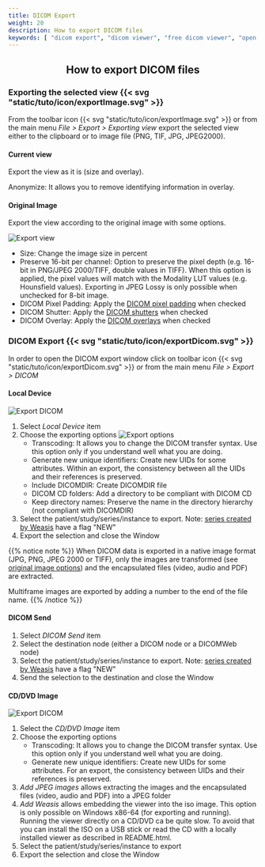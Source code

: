 ```yaml
---
title: DICOM Export
weight: 20
description: How to export DICOM files
keywords: [ "dicom export", "dicom viewer", "free dicom viewer", "open source dicom viewer", "weasis dicom viewer",  "multi-platform dicom viewer", "pacs viewer" ]
---
```


## <center>How to export DICOM files</center>

### Exporting the selected view {{< svg "static/tuto/icon/exportImage.svg" >}}

From the toolbar icon {{< svg "static/tuto/icon/exportImage.svg" >}} or from the main menu _File > Export > Exporting view_ export the selected view either to the clipboard or to image file (PNG, TIF, JPG, JPEG2000).

#### Current view

Export the view as it is (size and overlay).

Anonymize: It allows you to remove identifying information in overlay.

#### Original Image

Export the view according to the original image with some options.

![Export view](/tuto/dicom-export-view.png?classes=shadow&width=350)
<br>
* Size: Change the image size in percent
* Preserve 16-bit per channel: Option to preserve the pixel depth (e.g. 16-bit in PNG/JPEG 2000/TIFF, double values in TIFF). When this option is applied, the pixel values will match with the Modality LUT values (e.g. Hounsfield values). Exporting in JPEG Lossy is only possible when unchecked for 8-bit image.
* DICOM Pixel Padding: Apply the [DICOM pixel padding](https://dicom.nema.org/medical/dicom/current/output/chtml/part03/sect_C.7.5.html#sect_C.7.5.1.1.2) when checked
* DICOM Shutter: Apply the [DICOM shutters](https://dicom.nema.org/medical/Dicom/current/output/chtml/part03/sect_C.7.6.11.html) when checked
* DICOM Overlay: Apply the [DICOM overlays](https://dicom.nema.org/medical/dicom/current/output/chtml/part03/sect_C.9.2.html) when checked

### DICOM Export {{< svg "static/tuto/icon/exportDicom.svg" >}}

In order to open the DICOM export window click on toolbar icon {{< svg "static/tuto/icon/exportDicom.svg" >}} or from the main menu _File > Export > DICOM_

#### Local Device

![Export DICOM](/tuto/export-ko-pr.png?classes=shadow&width=500)
<br>
1. Select *Local Device* item
2. Choose the exporting options
   ![Export options](/tuto/dicom-export-options.png?classes=shadow&width=350)
   * Transcoding: It allows you to change the DICOM transfer syntax. Use this option only if you understand well what you are doing.
   * Generate new unique identifiers: Create new UIDs for some attributes. Within an export, the consistency between all the UIDs and their references is preserved.
   * Include DICOMDIR: Create DICOMDIR file
   * DICOM CD folders: Add a directory to be compliant with DICOM CD
   * Keep directory names: Preserve the name in the directory hierarchy (not compliant with DICOMDIR)
3. Select the patient/study/series/instance to export. Note: [series created by Weasis](../build-ko-pr/) have a flag "NEW"
4. Export the selection and close the Window

{{% notice note %}}
When DICOM data is exported in a native image format (JPG, PNG, JPEG 2000 or TIFF), only the images are transformed (see [original image options](#original-image)) and the encapsulated files (video, audio and PDF) are extracted.

Multiframe images are exported by adding a number to the end of the file name.
{{% /notice %}}

#### DICOM Send

1. Select *DICOM Send* item
2. Select the destination node (either a DICOM node or a DICOMWeb node)
3. Select the patient/study/series/instance to export. Note: [series created by Weasis](../build-ko-pr/) have a flag "NEW"
4. Send the selection to the destination and close the Window

#### CD/DVD Image

![Export DICOM](/tuto/dicom-export-cd.png?classes=shadow&width=750)
<br>
1. Select the *CD/DVD Image* item
2. Choose the exporting options
   * Transcoding: It allows you to change the DICOM transfer syntax. Use this option only if you understand well what you are doing.
   * Generate new unique identifiers: Create new UIDs for some attributes. For an export, the consistency between UIDs and their references is preserved.
3. *Add JPEG images* allows extracting the images and the encapsulated files (video, audio and PDF) into a JPEG folder
4. *Add Weasis* allows embedding the viewer into the iso image. This option is only possible on Windows x86-64 (for exporting and running). Running the viewer directly on a CD/DVD ca be quite slow. To avoid that you can install the ISO on a USB stick or read the CD with a locally installed viewer as described in README.html.
5. Select the patient/study/series/instance to export
6. Export the selection and close the Window